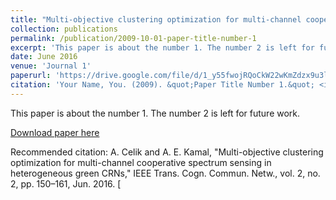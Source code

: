 ```yaml
---
title: "Multi-objective clustering optimization for multi-channel cooperative spectrum sensing in heterogeneous green CRNs"
collection: publications
permalink: /publication/2009-10-01-paper-title-number-1
excerpt: 'This paper is about the number 1. The number 2 is left for future work.'
date: June 2016
venue: 'Journal 1'
paperurl: 'https://drive.google.com/file/d/1_y55fwojRQoCkW22wKmZdzx9u3lWg8Mr/view?usp=sharing'
citation: 'Your Name, You. (2009). &quot;Paper Title Number 1.&quot; <i>Journal 1</i>. 1(1).'
---
```

This paper is about the number 1. The number 2 is left for future work.

[Download paper here](http://academicpages.github.io/files/paper1.pdf)

Recommended citation: A. Celik and A. E. Kamal, "Multi-objective clustering optimization for multi-channel cooperative spectrum sensing in heterogeneous green CRNs," IEEE Trans. Cogn. Commun. Netw., vol. 2, no. 2, pp. 150–161, Jun. 2016. [
